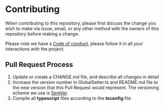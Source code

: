 # Contributing

When contributing to this repository, please first discuss the change you wish to make via issue,
email, or any other method with the owners of this repository before making a change. 

Please note we have a [Code of conduct](CODE_OF_CONDUCT.md), please follow it in all your interactions with the project.

## Pull Request Process

1. Update or create a CHANGE.md file, and describe all changes in detail
2. Increase the version number in GlobalSetter.ts and README.md file to the new version that this
   Pull Request would represent. The versioning scheme we use is [SemVer](http://semver.org/).
3. Compile all **typescript** files according to the **tsconfig** file
